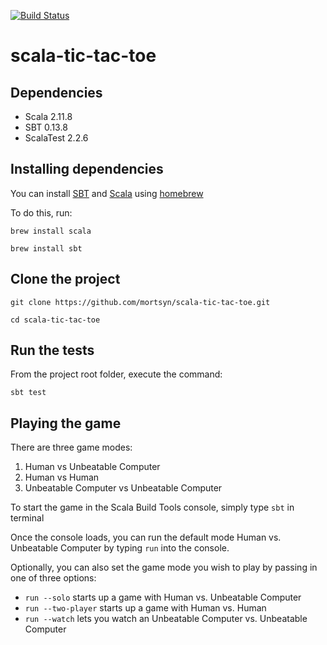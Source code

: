[![Build Status](https://travis-ci.org/mortsyn/scala-tic-tac-toe.svg?branch=master)](https://travis-ci.org/mortsyn/scala-tic-tac-toe)
# scala-tic-tac-toe

## Dependencies
  * Scala 2.11.8
  * SBT 0.13.8
  * ScalaTest 2.2.6
  
## Installing dependencies
You can install [SBT](http://www.scala-sbt.org/) and [Scala](http://www.scala-lang.org/) using [homebrew](http://brew.sh/)

To do this, run:

`brew install scala`

`brew install sbt`

## Clone the project
`git clone https://github.com/mortsyn/scala-tic-tac-toe.git`

`cd scala-tic-tac-toe`

## Run the tests
From the project root folder, execute the command: 

`sbt test`

## Playing the game

There are three game modes:
1. Human vs Unbeatable Computer
2. Human vs Human
3. Unbeatable Computer vs Unbeatable Computer

To start the game in the Scala Build Tools console, simply type `sbt` in terminal

Once the console loads, you can run the default mode Human vs. Unbeatable Computer by typing `run` into the console.

Optionally, you can also set the game mode you wish to play by passing in one of three options:

* `run --solo` starts up a game with Human vs. Unbeatable Computer
* `run --two-player` starts up a game with Human vs. Human
* `run --watch` lets you watch an Unbeatable Computer vs. Unbeatable Computer